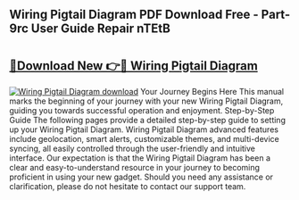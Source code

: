 ## Wiring Pigtail Diagram PDF Download Free - Part-9rc User Guide Repair nTEtB

# <h2><a href="http://dfttmh.blite.top/?on=Wiring+Pigtail+Diagram">🔗Download New 👉🔴 Wiring Pigtail Diagram</a></h2>

[![Wiring Pigtail Diagram download](https://i.imgur.com/lujVjoI.png)](http://dfttmh.blite.top/?on=Wiring+Pigtail+Diagram)
Your Journey Begins Here This manual marks the beginning of your journey with your new Wiring Pigtail Diagram, guiding you towards successful operation and enjoyment. Step-by-Step Guide The following pages provide a detailed step-by-step guide to setting up your Wiring Pigtail Diagram. Wiring Pigtail Diagram advanced features include geolocation, smart alerts, customizable themes, and multi-device syncing, all easily controlled through the user-friendly and intuitive interface. Our expectation is that the Wiring Pigtail Diagram has been a clear and easy-to-understand resource in your journey to becoming proficient in using your new gadget. Should you need any assistance or clarification, please do not hesitate to contact our support team.
